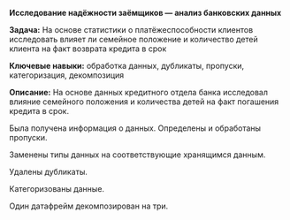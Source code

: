 **Исследование надёжности заёмщиков — анализ банковских данных**

**Задача:** На основе статистики о платёжеспособности клиентов исследовать влияет ли семейное положение и количество детей клиента на факт возврата кредита в срок

**Ключевые навыки:** обработка данных, дубликаты, пропуски, категоризация, декомпозиция

**Описание:** На основе данных кредитного отдела банка исследовал влияние семейного положения и количества детей на факт погашения кредита в срок. 

Была получена информация о данных. Определены и обработаны пропуски. 

Заменены типы данных на соответствующие
хранящимся данным.

Удалены дубликаты.

Категоризованы данные.

Один датафрейм декомпозирован на три.
